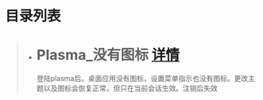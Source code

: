 # 目录列表

> * # Plasma_没有图标 [详情](./Plasma_没有图标/README.md)
>   登陆plasma后。桌面应用没有图标，设置菜单指示也没有图标。更改主题以及图标会恢复正常，但只在当前会话生效。注销后失效

